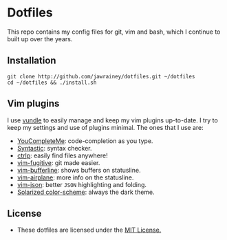 # Dotfiles

This repo contains my config files for git, vim and bash, which I continue to built up over the years.

## Installation

    git clone http://github.com/jawrainey/dotfiles.git ~/dotfiles
    cd ~/dotfiles && ./install.sh

## Vim plugins

I use [vundle](https://github.com/gmarik/vundle) to easily manage and keep my vim plugins up-to-date.
I try to keep my settings and use of plugins minimal. The ones that I use are:

- [YouCompleteMe](https://github.com/Valloric/YouCompleteMe/): code-completion as you type.
- [Syntastic](https://github.com/scrooloose/syntastic): syntax checker.
- [ctrlp](http://kien.github.com/ctrlp.vim/): easily find files anywhere!
- [vim-fugitive](https://github.com/tpope/vim-fugitive): git made easier.
- [vim-bufferline](https://github.com/bling/vim-bufferline): shows buffers on statusline.
- [vim-airplane](https://github.com/bling/vim-airline): more info on the statusline.
- [vim-json](https://github.com/elzr/vim-json): better `JSON` highlighting and folding.
- [Solarized color-scheme](https://github.com/altercation/vim-colors-solarized): always the dark theme.

## License

- These dotfiles are licensed under the [MIT License.](https://github.com/jawrainey/dotfiles/blob/master/LICENSE.txt)

